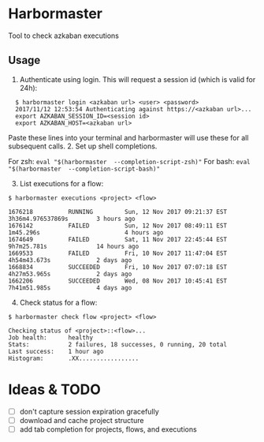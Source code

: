 # Harbormaster

Tool to check azkaban executions

## Usage

1. Authenticate using login. This will request a session id (which is valid for 24h):
```
  $ harbormaster login <azkaban url> <user> <password>
  2017/11/12 12:53:54 Authenticating against https://<azkaban url>...
  export AZKABAN_SESSION_ID=<session id>
  export AZKABAN_HOST=<azkaban url>
```
Paste these lines into your terminal and harbormaster will use these for all subsequent calls.
2. Set up shell completions.

For zsh: `eval "$(harbormaster  --completion-script-zsh)"`
For bash: `eval "$(harbormaster  --completion-script-bash)"`

3. List executions for a flow:

```
$ harbormaster executions <project> <flow>

1676218          RUNNING         Sun, 12 Nov 2017 09:21:37 EST  3h36m4.976537869s        3 hours ago
1676142          FAILED          Sun, 12 Nov 2017 08:49:11 EST  1m45.296s                        4 hours ago
1674649          FAILED          Sat, 11 Nov 2017 22:45:44 EST  9h7m25.781s              14 hours ago
1669533          FAILED          Fri, 10 Nov 2017 11:47:04 EST  4h54m43.673s             2 days ago
1668834          SUCCEEDED       Fri, 10 Nov 2017 07:07:18 EST  4h27m53.965s             2 days ago
1662206          SUCCEEDED       Wed, 08 Nov 2017 10:45:41 EST  7h41m51.985s             4 days ago
```

4. Check status for a flow:

```
$ harbormaster check flow <project> <flow>

Checking status of <project>::<flow>...
Job health:      healthy
Stats:           2 failures, 18 successes, 0 running, 20 total
Last success:    1 hour ago
Histogram:       .XX.................
```


# Ideas & TODO

- [ ] don't capture session expiration gracefully
- [ ] download and cache project structure
- [ ] add tab completion for projects, flows, and executions
